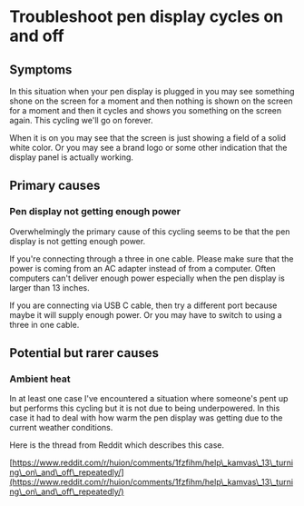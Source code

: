 # Troubleshoot pen display cycles on and off

## Symptoms

In this situation when your pen display is plugged in you may see something shone on the screen for a moment and then nothing is shown on the screen for a moment and then it cycles and shows you something on the screen again. This cycling we'll go on forever.

When it is on you may see that the screen is just showing a field of a solid white color. Or you may see a brand logo or some other indication that the display panel is actually working.

## Primary causes

### Pen display not getting enough power

Overwhelmingly the primary cause of this cycling seems to be that the pen display is not getting enough power.

If you're connecting through a three in one cable. Please make sure that the power is coming from an AC adapter instead of from a computer. Often computers can't deliver enough power especially when the pen display is larger than 13 inches.

If you are connecting via USB C cable, then try a different port because maybe it will supply enough power. Or you may have to switch to using a three in one cable.

## Potential but rarer causes

### Ambient heat

In at least one case I've encountered a situation where someone's pent up but performs this cycling but it is not due to being underpowered. In this case it had to deal with how warm the pen display was getting due to the current weather conditions.

Here is the thread from Reddit which describes this case.

[https://www.reddit.com/r/huion/comments/1fzfihm/help\_kamvas\_13\_turning\_on\_and\_off\_repeatedly/](https://www.reddit.com/r/huion/comments/1fzfihm/help\_kamvas\_13\_turning\_on\_and\_off\_repeatedly/)

&#x20;



